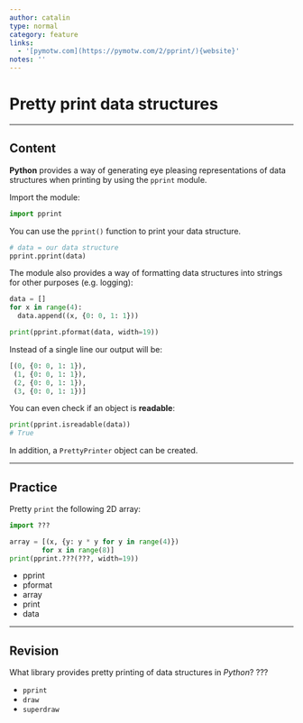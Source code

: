 ```yaml
---
author: catalin
type: normal
category: feature
links:
  - '[pymotw.com](https://pymotw.com/2/pprint/){website}'
notes: ''
---
```


# Pretty print data structures


---

## Content

**Python** provides a way of generating eye pleasing representations of data structures when printing by using the `pprint` module.

Import the module:

```python
import pprint
```

You can use the `pprint()` function to print your data structure.

```python
# data = our data structure
pprint.pprint(data)

```

The module also provides a way of formatting data structures into strings for other purposes (e.g. logging):

```python
data = []
for x in range(4):
  data.append((x, {0: 0, 1: 1}))

print(pprint.pformat(data, width=19))
```

Instead of a single line our output will be:

```python
[(0, {0: 0, 1: 1}),
 (1, {0: 0, 1: 1}),
 (2, {0: 0, 1: 1}),
 (3, {0: 0, 1: 1})]
```

You can even check if an object is **readable**:

```python
print(pprint.isreadable(data))
# True
```

In addition, a `PrettyPrinter` object can be created.


---

## Practice

Pretty `print` the following 2D array:

```python
import ???

array = [(x, {y: y * y for y in range(4)})
        for x in range(8)]
print(pprint.???(???, width=19))
```

- pprint
- pformat
- array
- print
- data


---

## Revision

What library provides pretty printing of data structures in *Python*? ???

- `pprint`
- `draw`
- `superdraw`

